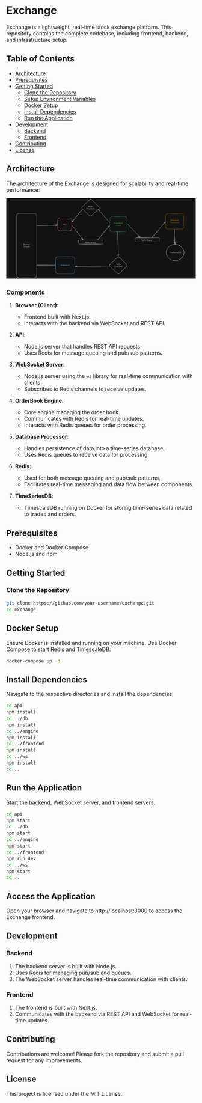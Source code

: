 # Exchange

Exchange is a lightweight, real-time stock exchange platform. This repository contains the complete codebase, including frontend, backend, and infrastructure setup.

## Table of Contents

- [Architecture](#architecture)
- [Prerequisites](#prerequisites)
- [Getting Started](#getting-started)
  - [Clone the Repository](#clone-the-repository)
  - [Setup Environment Variables](#setup-environment-variables)
  - [Docker Setup](#docker-setup)
  - [Install Dependencies](#install-dependencies)
  - [Run the Application](#run-the-application)
- [Development](#development)
  - [Backend](#backend)
  - [Frontend](#frontend)
- [Contributing](#contributing)
- [License](#license)

## Architecture

The architecture of the Exchange is designed for scalability and real-time performance:

![Architecture Diagram](image.png)

### Components

1. **Browser (Client)**:
   - Frontend built with Next.js.
   - Interacts with the backend via WebSocket and REST API.

2. **API**:
   - Node.js server that handles REST API requests.
   - Uses Redis for message queuing and pub/sub patterns.

3. **WebSocket Server**:
   - Node.js server using the `ws` library for real-time communication with clients.
   - Subscribes to Redis channels to receive updates.

4. **OrderBook Engine**:
   - Core engine managing the order book.
   - Communicates with Redis for real-time updates.
   - Interacts with Redis queues for order processing.

5. **Database Processor**:
   - Handles persistence of data into a time-series database.
   - Uses Redis queues to receive data for processing.

6. **Redis**:
   - Used for both message queuing and pub/sub patterns.
   - Facilitates real-time messaging and data flow between components.

7. **TimeSeriesDB**:
   - TimescaleDB running on Docker for storing time-series data related to trades and orders.

## Prerequisites

- Docker and Docker Compose
- Node.js and npm

## Getting Started

### Clone the Repository

```bash
git clone https://github.com/your-username/exchange.git
cd exchange
```

## Docker Setup

Ensure Docker is installed and running on your machine. Use Docker Compose to start Redis and TimescaleDB.

```bash
docker-compose up -d
```
## Install Dependencies

Navigate to the respective directories and install the dependencies

```bash
cd api
npm install
cd ../db
npm install
cd ../engine
npm install
cd ../frontend
npm install
cd ../ws
npm install
cd ..
```

## Run the Application

Start the backend, WebSocket server, and frontend servers.

```bash
cd api
npm start
cd ../db
npm start
cd ../engine
npm start
cd ../frontend
npm run dev
cd ../ws
npm start
cd ..
```
## Access the Application

Open your browser and navigate to http://localhost:3000 to access the Exchange frontend.

## Development
### Backend
1. The backend server is built with Node.js.
2. Uses Redis for managing pub/sub and queues.
3. The WebSocket server handles real-time communication with clients.

### Frontend
1. The frontend is built with Next.js.
2. Communicates with the backend via REST API and WebSocket for real-time updates.

## Contributing

Contributions are welcome! Please fork the repository and submit a pull request for any improvements.

## License

This project is licensed under the MIT License.
